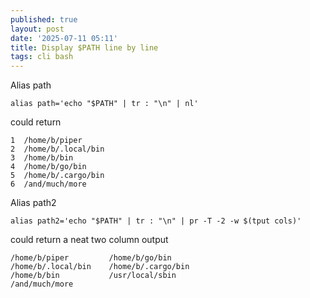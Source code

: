 ```yaml
---
published: true
layout: post
date: '2025-07-11 05:11'
title: Display $PATH line by line
tags: cli bash 
---
```

Alias path

    alias path='echo "$PATH" | tr : "\n" | nl'

could return

    1  /home/b/piper
    2  /home/b/.local/bin
    3  /home/b/bin
    4  /home/b/go/bin
    5  /home/b/.cargo/bin
    6  /and/much/more

Alias path2

    alias path2='echo "$PATH" | tr : "\n" | pr -T -2 -w $(tput cols)'

could return a neat two column output

    /home/b/piper         /home/b/go/bin    
    /home/b/.local/bin    /home/b/.cargo/bin   
    /home/b/bin           /usr/local/sbin 
    /and/much/more
